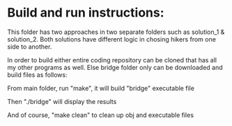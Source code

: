 Build and run instructions:
===========================

This folder has two approaches in two separate folders such as solution_1 & solution_2. Both solutions have different logic in chosing hikers from one side to another.

In order to build either entire coding repository can be cloned that has all my other programs as well. Else bridge folder only can be downloaded and build files as follows:

From main folder, run "make", it will build "bridge" executable file

Then "./bridge" will display the results

And of course, "make clean" to clean up obj and executable files

